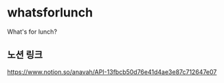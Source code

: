 # whatsforlunch
What's for lunch?

## 노션 링크
https://www.notion.so/anavah/API-13fbcb50d76e41d4ae3e87c712647e07
